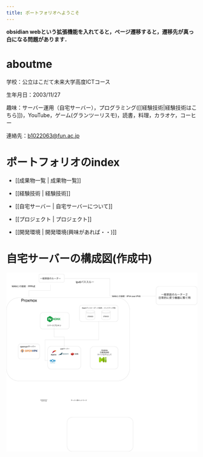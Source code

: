 ```yaml
---
title: ポートフォリオへようこそ
---
```


**obsidian webという拡張機能を入れてると，ページ遷移すると，遷移先が真っ白になる問題があります．**

# aboutme
学校：公立はこだて未来大学高度ICTコース

生年月日：2003/11/27

趣味：サーバー運用（自宅サーバー），プログラミング([[経験技術|経験技術はこちら]])，YouTube，ゲーム(グランツーリスモ)，読書，料理，カラオケ，コーヒー

連絡先：b1022063@fun.ac.jp

# ポートフォリオのindex
- [[成果物一覧 | 成果物一覧]]

- [[経験技術 | 経験技術]]

- [[自宅サーバー | 自宅サーバーについて]]

- [[プロジェクト | プロジェクト]]

- [[開発環境 | 開発環境(興味があれば・・)]]


# 自宅サーバーの構成図(作成中)
![自宅サーバーの構成図](https://raw.githubusercontent.com/tauto1127/tauto1127/00fb93962aaf0405df1c2019e73b6a1fbf9f087d/%E8%87%AA%E5%AE%85%E3%82%B5%E3%83%BC%E3%83%90%E3%83%BC%E6%A7%8B%E6%88%90%E5%9B%B3.drawio.svg)
